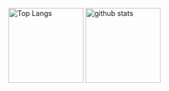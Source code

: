 <p align="left"> 
  <img alt="Top Langs" height="150px" src="https://git-hub-readme-stats-clone-amber.vercel.app/api/top-langs/?username=yatoyun&layout=compact&show_icons=true&theme=onedark&count_private=true" />
  <img alt="github stats" height="150px" src="https://git-hub-readme-stats-clone-amber.vercel.app/api?username=yatoyun&theme=onedark" />
</p>
